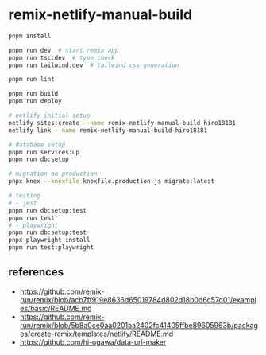 # remix-netlify-manual-build

```sh
pnpm install

pnpm run dev  # start remix app
pnpm run tsc:dev  # type check
pnpm run tailwind:dev  # tailwind css generation

pnpm run lint

pnpm run build
pnpm run deploy

# netlify initial setup
netlify sites:create --name remix-netlify-manual-build-hiro18181
netlify link --name remix-netlify-manual-build-hiro18181

# database setup
pnpm run services:up
pnpm run db:setup

# migration on production
pnpx knex --knexfile knexfile.production.js migrate:latest

# testing
# - jest
pnpm run db:setup:test
pnpm run test
# - playwright
pnpm run db:setup:test
pnpx playwright install
pnpm run test:playwright
```

## references

- https://github.com/remix-run/remix/blob/acb7ff919e8636d65019784d802d18b0d6c57d01/examples/basic/README.md
- https://github.com/remix-run/remix/blob/5b8a0ce0aa0201aa2402fc41405ffbe89605963b/packages/create-remix/templates/netlify/README.md
- https://github.com/hi-ogawa/data-url-maker
